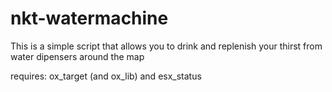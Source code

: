 # nkt-watermachine

This is a simple script that allows you to drink and replenish your thirst from water dipensers around the map

requires: ox_target (and ox_lib) and esx_status
